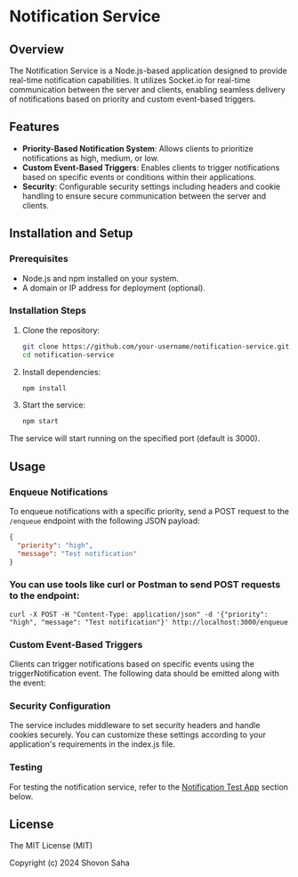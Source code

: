 # Notification Service

## Overview

The Notification Service is a Node.js-based application designed to provide real-time notification capabilities. It utilizes Socket.io for real-time communication between the server and clients, enabling seamless delivery of notifications based on priority and custom event-based triggers.

## Features

- **Priority-Based Notification System**: Allows clients to prioritize notifications as high, medium, or low.
- **Custom Event-Based Triggers**: Enables clients to trigger notifications based on specific events or conditions within their applications.
- **Security**: Configurable security settings including headers and cookie handling to ensure secure communication between the server and clients.

## Installation and Setup

### Prerequisites

- Node.js and npm installed on your system.
- A domain or IP address for deployment (optional).

### Installation Steps

1. Clone the repository:

    ```bash
    git clone https://github.com/your-username/notification-service.git
    cd notification-service
    ```

2. Install dependencies:

    ```bash
    npm install
    ```

3. Start the service:

    ```bash
    npm start
    ```

The service will start running on the specified port (default is 3000).

## Usage

### Enqueue Notifications

To enqueue notifications with a specific priority, send a POST request to the `/enqueue` endpoint with the following JSON payload:

```json
{
  "priority": "high",
  "message": "Test notification"
}
```

### You can use tools like curl or Postman to send POST requests to the endpoint:
```
curl -X POST -H "Content-Type: application/json" -d '{"priority": "high", "message": "Test notification"}' http://localhost:3000/enqueue
```
### Custom Event-Based Triggers
Clients can trigger notifications based on specific events using the triggerNotification event. The following data should be emitted along with the event:


### Security Configuration
The service includes middleware to set security headers and handle cookies securely. You can customize these settings according to your application's requirements in the index.js file.

### Testing
For testing the notification service, refer to the [Notification Test App](https://github.com/theshovonsaha/ss-notification-test-app) section below.

## License

The MIT License (MIT)

Copyright (c) 2024 Shovon Saha
